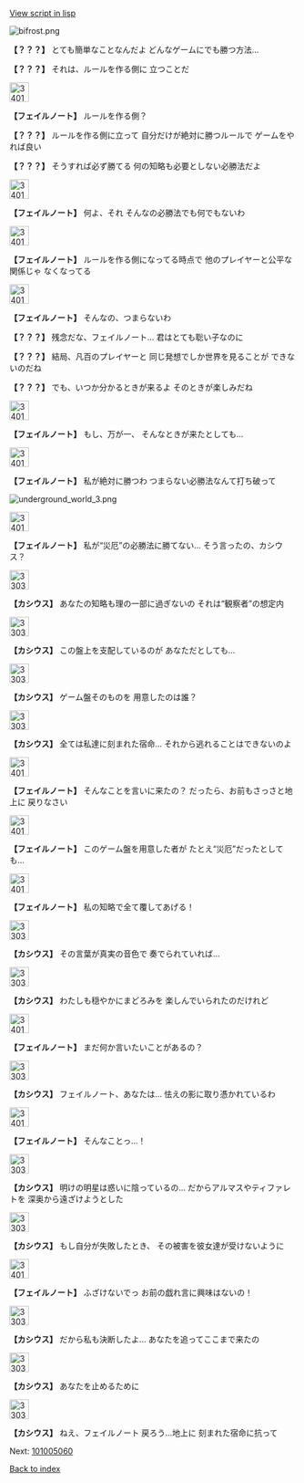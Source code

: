 [View script in lisp](../scripts/101005050.txt)

![bifrost.png](../images/backgrounds/bifrost.png)

**【？？？】**
とても簡単なことなんだよ
どんなゲームにでも勝つ方法…

**【？？？】**
それは、ルールを作る側に
立つことだ

<img src="../images/units/3401911.png" alt="3401911.png" height="34"/>

**【フェイルノート】**
ルールを作る側？

**【？？？】**
ルールを作る側に立って
自分だけが絶対に勝つルールで
ゲームをやれば良い

**【？？？】**
そうすれば必ず勝てる
何の知略も必要としない必勝法だよ

<img src="../images/units/3401911.png" alt="3401911.png" height="34"/>

**【フェイルノート】**
何よ、それ
そんなの必勝法でも何でもないわ

<img src="../images/units/3401911.png" alt="3401911.png" height="34"/>

**【フェイルノート】**
ルールを作る側になってる時点で
他のプレイヤーと公平な関係じゃ
なくなってる

<img src="../images/units/3401911.png" alt="3401911.png" height="34"/>

**【フェイルノート】**
そんなの、つまらないわ

**【？？？】**
残念だな、フェイルノート…
君はとても聡い子なのに

**【？？？】**
結局、凡百のプレイヤーと
同じ発想でしか世界を見ることが
できないのだね

**【？？？】**
でも、いつか分かるときが来るよ
そのときが楽しみだね

<img src="../images/units/3401911.png" alt="3401911.png" height="34"/>

**【フェイルノート】**
もし、万が一、
そんなときが来たとしても…

<img src="../images/units/3401911.png" alt="3401911.png" height="34"/>

**【フェイルノート】**
私が絶対に勝つわ
つまらない必勝法なんて打ち破って

![underground_world_3.png](../images/backgrounds/underground_world_3.png)

<img src="../images/units/3401911.png" alt="3401911.png" height="34"/>

**【フェイルノート】**
私が“災厄”の必勝法に勝てない…
そう言ったの、カシウス？

<img src="../images/units/3303111.png" alt="3303111.png" height="34"/>

**【カシウス】**
あなたの知略も理の一部に過ぎないの
それは“観察者”の想定内

<img src="../images/units/3303111.png" alt="3303111.png" height="34"/>

**【カシウス】**
この盤上を支配しているのが
あなただとしても…

<img src="../images/units/3303111.png" alt="3303111.png" height="34"/>

**【カシウス】**
ゲーム盤そのものを
用意したのは誰？

<img src="../images/units/3303111.png" alt="3303111.png" height="34"/>

**【カシウス】**
全ては私達に刻まれた宿命…
それから逃れることはできないのよ

<img src="../images/units/3401911.png" alt="3401911.png" height="34"/>

**【フェイルノート】**
そんなことを言いに来たの？
だったら、お前もさっさと地上に
戻りなさい

<img src="../images/units/3401911.png" alt="3401911.png" height="34"/>

**【フェイルノート】**
このゲーム盤を用意した者が
たとえ“災厄”だったとしても…

<img src="../images/units/3401911.png" alt="3401911.png" height="34"/>

**【フェイルノート】**
私の知略で全て覆してあげる！

<img src="../images/units/3303111.png" alt="3303111.png" height="34"/>

**【カシウス】**
その言葉が真実の音色で
奏でられていれば…

<img src="../images/units/3303111.png" alt="3303111.png" height="34"/>

**【カシウス】**
わたしも穏やかにまどろみを
楽しんでいられたのだけれど

<img src="../images/units/3401911.png" alt="3401911.png" height="34"/>

**【フェイルノート】**
まだ何か言いたいことがあるの？

<img src="../images/units/3303111.png" alt="3303111.png" height="34"/>

**【カシウス】**
フェイルノート、あなたは…
怯えの影に取り憑かれているわ

<img src="../images/units/3401911.png" alt="3401911.png" height="34"/>

**【フェイルノート】**
そんなことっ…！

<img src="../images/units/3303111.png" alt="3303111.png" height="34"/>

**【カシウス】**
明けの明星は惑いに陰っているの…
だからアルマスやティファレトを
深奥から遠ざけようとした

<img src="../images/units/3303111.png" alt="3303111.png" height="34"/>

**【カシウス】**
もし自分が失敗したとき、
その被害を彼女達が受けないように

<img src="../images/units/3401911.png" alt="3401911.png" height="34"/>

**【フェイルノート】**
ふざけないでっ
お前の戯れ言に興味はないの！

<img src="../images/units/3303111.png" alt="3303111.png" height="34"/>

**【カシウス】**
だから私も決断したよ…
あなたを追ってここまで来たの

<img src="../images/units/3303111.png" alt="3303111.png" height="34"/>

**【カシウス】**
あなたを止めるために

<img src="../images/units/3303111.png" alt="3303111.png" height="34"/>

**【カシウス】**
ねえ、フェイルノート
戻ろう…地上に
刻まれた宿命に抗って

Next: [101005060](101005060.md)

[Back to index](index.md)
